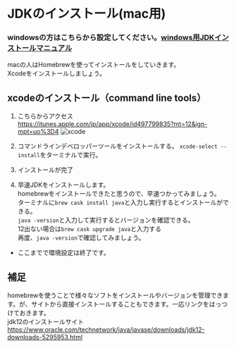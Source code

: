 # JDKのインストール(mac用)  
### windowsの方はこちらから設定してください。[windows用JDKインストールマニュアル](https://github.com/shikari-s/installJDK)
macの人はHomebrewを使ってインストールをしていきます。  
Xcodeをインストールしましょう。  
## xcodeのインストール（command line tools）
1. こちらからアクセス https://itunes.apple.com/jp/app/xcode/id497799835?mt=12&ign-mpt=uo%3D4
![xcode](https://github.com/Yoshiki-Yamada/ProjectMember2019/blob/master/image06.png "image06")
2. コマンドラインデベロッパーツールをインストールする。
```xcode-select --install```をターミナルで実行。
3. インストールが完了

2. 早速JDKをインストールします。  
homebrewをインストールできたと思うので、早速つかってみましょう。  
ターミナルに`brew cask install java`と入力し実行するとインストールができる。  
`java -version`と入力して実行するとバージョンを確認できる。  
12出ない場合は`brew cask upgrade java`と入力する  
再度、`java -version`で確認してみましょう。  
- ここまでで環境設定は終了です。

## 補足  
homebrewを使うことで様々なソフトをインストールやバージョンを管理できます。が、サイトから直接インストールすることもできます。一応リンクをはっつけておきます。   
jdk12のインストールサイト https://www.oracle.com/technetwork/java/javase/downloads/jdk12-downloads-5295953.html  

